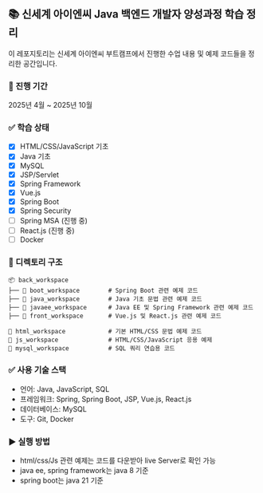 ## 📚 신세계 아이엔씨 Java 백엔드 개발자 양성과정 학습 정리
이 레포지토리는 신세계 아이엔씨 부트캠프에서 진행한 수업 내용 및 예제 코드들을 정리한 공간입니다.

### 📅 진행 기간
2025년 4월 ~ 2025년 10월

### ✅ 학습 상태
- [x] HTML/CSS/JavaScript 기초
- [x] Java 기초
- [x] MySQL
- [x] JSP/Servlet
- [x] Spring Framework
- [x] Vue.js
- [x] Spring Boot
- [x] Spring Security 
- [ ] Spring MSA (진행 중) 
- [ ] React.js (진행 중)
- [ ] Docker 

### 📁 디렉토리 구조

```
📦 back_workspace  
├── 📁 boot_workspace        # Spring Boot 관련 예제 코드  
├── 📁 java_workspace        # Java 기초 문법 관련 예제 코드  
├── 📁 javaee_workspace      # Java EE 및 Spring Framework 관련 예제 코드
├── 📁 front_workspace       # Vue.js 및 React.js 관련 예제 코드  

📁 html_workspace            # 기본 HTML/CSS 문법 예제 코드  
📁 js_workspace              # HTML/CSS/JavaScript 응용 예제  
📁 mysql_workspace           # SQL 쿼리 연습용 코드
```

### ✅ 사용 기술 스택
- 언어: Java, JavaScript, SQL
- 프레임워크: Spring, Spring Boot, JSP, Vue.js, React.js
- 데이터베이스: MySQL
- 도구: Git, Docker

### ▶️ 실행 방법
- html/css/Js 관련 예제는 코드를 다운받아 live Server로 확인 가능
- java ee, spring framework는 java 8 기준
- spring boot는 java 21 기준
